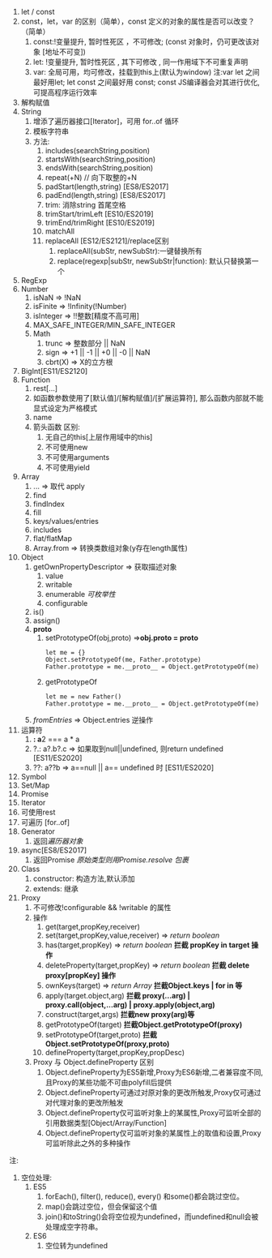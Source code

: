 1. let / const
  1. const，let，var 的区别（简单），const 定义的对象的属性是否可以改变？（简单）
     1. const:!变量提升, 暂时性死区 ，不可修改; (const 对象时，仍可更改该对象 [地址不可变])
     2. let: !变量提升, 暂时性死区  , 其下可修改 , 同一作用域下不可重复声明
     3. var: 全局可用，均可修改，挂载到this上(默认为window)
     注:var let 之间最好用let; let const 之间最好用 const; const JS编译器会对其进行优化,可提高程序运行效率
2. 解构赋值
3. String
   1. 增添了遍历器接口[Iterator]，可用 for..of 循环
   2. 模板字符串
   3. 方法:
      1. includes(searchString,position)
      2. startsWith(searchString,position)
      3. endsWith(searchString,position)
      4. repeat(+N) // 向下取整的+N
      5. padStart(length,string) [ES8/ES2017]
      6. padEnd(length,string) [ES8/ES2017]
      7. trim: 消除string 首尾空格
      8. trimStart/trimLeft [ES10/ES2019]
      9. trimEnd/trimRight  [ES10/ES2019]
      10. matchAll
      11. replaceAll [ES12/ES2121]/replace区别
          1.  replaceAll(subStr, newSubStr):一键替换所有
          2.  replace(regexp|subStr, newSubStr|function): 默认只替换第一个
4.  RegExp
5. Number
   1. isNaN => !NaN
   2. isFinite => !Infinity(!Number)
   3. isInteger => !!整数[精度不高可用]
   4. MAX_SAFE_INTEGER/MIN_SAFE_INTEGER
   5. Math
      1. trunc => 整数部分 || NaN
      2. sign => +1 || -1 || +0 || -0 || NaN
      3. cbrt(X) => X的立方根
6. BigInt[ES11/ES2120]
7. Function
   1. rest[...]
   2. 如函数参数使用了[默认值]/[解构赋值]/[扩展运算符], 那么函数内部就不能显式设定为严格模式
   3. name
   4. 箭头函数
      区别:
      1. 无自己的this[上层作用域中的this]
      2. 不可使用new
      3. 不可使用arguments
      4. 不可使用yield
8. Array
   1. ... => 取代 apply
   2. find
   3. findIndex
   4. fill
   5. keys/values/entries
   6. includes
   7. flat/flatMap
   8. Array.from => 转换类数组对象(y存在length属性)
9. Object
   1.  getOwnPropertyDescriptor => 获取描述对象
       1.  value
       2.  writable
       3.  enumerable *可枚举性*
       4.  configurable
   2.  is()
   3.  assign()
   4.  __proto__
       1.  setPrototypeOf(obj,proto) =>**obj.__proto__ = proto**
           ```
           let me = {}
           Object.setPrototypeOf(me, Father.prototype) 
           Father.prototype = me.__proto__ = Object.getPrototypeOf(me)
           ```
       2.  getPrototypeOf
           ```
           let me = new Father()
           Father.prototype = me.__proto__ = Object.getPrototypeOf(me)
           ```
   5.  *fromEntries* => Object.entries 逆操作
10. 运算符
    1.  **: a**2 === a * a
    2.  ?.: a?.b?.c => 如果取到null||undefined, 则return undefined [ES11/ES2020]
    3.  ??: a??b => a==null || a== undefined 时 [ES11/ES2020]
11. Symbol
12. Set/Map
13. Promise
14. Iterator 
   6.  可使用rest
   7.  可遍历 [for..of]
15. Generator
    1.  返回*遍历器对象*
16. async[ES8/ES2017]
    1.  返回Promise *原始类型则用Promise.resolve 包裹*
17. Class
    1.  constructor: 构造方法,默认添加
    2.  extends: 继承
18. Proxy
    1.  不可修改!configurable && !writable 的属性
    2.  操作
        1.  get(target,propKey,receiver)
        2.  set(target,propKey,value,receiver) => *return boolean*
        3.  has(target,propKey) => *return boolean* **拦截 propKey in target 操作**
        4.  deleteProperty(target,propKey) => *return boolean* **拦截 delete proxy[propKey] 操作**
        5.  ownKeys(target) => *return Array* **拦截Object.keys | for in 等**
        6.  apply(target.object,arg) **拦截 proxy(...arg) | proxy.call(object,...arg) | proxy.apply(object,arg)**
        7.  construct(target,args) **拦截new proxy(arg)等**
        8.  getPrototypeOf(target) **拦截Object.getPrototypeOf(proxy)**
        9.  setPrototypeOf(target,proto) **拦截Object.setPrototypeOf(proxy,proto)**
        10. defineProperty(target,propKey,propDesc)
    3.  Proxy 与 Object.defineProperty 区别
        1.  Object.defineProperty为ES5新增,Proxy为ES6新增,二者兼容度不同,且Proxy的某些功能不可由polyfill后提供
        2.  Object.defineProperty可通过对原对象的更改所触发,Proxy仅可通过对代理对象的更改所触发
        3.  Object.defineProperty仅可监听对象上的某属性,Proxy可监听全部的引用数据类型[Object/Array/Function]
        4.  Object.defineProperty仅可监听对象的某属性上的取值和设置,Proxy可监听除此之外的多种操作

注:
1. 空位处理:
   1. ES5
      1. forEach(), filter(), reduce(), every() 和some()都会跳过空位。
      2. map()会跳过空位，但会保留这个值
      3. join()和toString()会将空位视为undefined，而undefined和null会被处理成空字符串。
   2. ES6
      1. 空位转为undefined